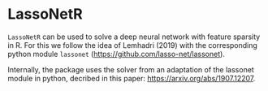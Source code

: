 # LassoNetR

`LassoNetR` can be used to solve a deep neural network with feature sparsity in R. 
For this we follow the idea of  Lemhadri (2019) with the corresponding python module 
`lassonet` (https://github.com/lasso-net/lassonet).

Internally, the package uses the solver from an adaptation of the lassonet module in python, 
decribed in this paper: https://arxiv.org/abs/1907.12207.
